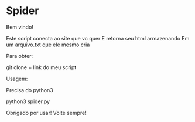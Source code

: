 
# Spider
Bem vindo!

Este script conecta ao site que vc quer
E retorna seu html armazenando
Em um arquivo.txt que ele mesmo cria

Para obter:

git clone + link do meu script

Usagem:

Precisa do python3

python3 spider.py

Obrigado por usar!
Volte sempre!
